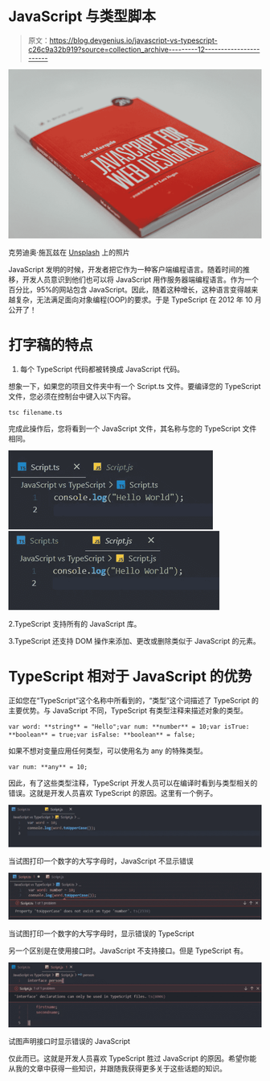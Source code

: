 # JavaScript 与类型脚本

> 原文：<https://blog.devgenius.io/javascript-vs-typescript-c26c9a32b919?source=collection_archive---------12----------------------->

![](img/bf80231014f7c3dcd1cb0ba5a7b71f4d.png)

克劳迪奥·施瓦兹在 [Unsplash](https://unsplash.com?utm_source=medium&utm_medium=referral) 上的照片

JavaScript 发明的时候，开发者把它作为一种客户端编程语言。随着时间的推移，开发人员意识到他们也可以将 JavaScript 用作服务器端编程语言。作为一个百分比，95%的网站包含 JavaScript。因此，随着这种增长，这种语言变得越来越复杂，无法满足面向对象编程(OOP)的要求。于是 TypeScript 在 2012 年 10 月公开了！

# 打字稿的特点

1.  每个 TypeScript 代码都被转换成 JavaScript 代码。

想象一下，如果您的项目文件夹中有一个 Script.ts 文件。要编译您的 TypeScript 文件，您必须在控制台中键入以下内容。

```
tsc filename.ts
```

完成此操作后，您将看到一个 JavaScript 文件，其名称与您的 TypeScript 文件相同。

![](img/c5778d07a75965b4167ff0a5bf2dd854.png)![](img/6a53fd01ce8fb6b0b81ea7f4ce59cc84.png)

2.TypeScript 支持所有的 JavaScript 库。

3.TypeScript 还支持 DOM 操作来添加、更改或删除类似于 JavaScript 的元素。

# TypeScript 相对于 JavaScript 的优势

正如您在“TypeScript”这个名称中所看到的，“类型”这个词描述了 TypeScript 的主要优势。与 JavaScript 不同，TypeScript 有类型注释来描述对象的类型。

```
var word: **string** = "Hello";var num: **number** = 10;var isTrue: **boolean** = true;var isFalse: **boolean** = false;
```

如果不想对变量应用任何类型，可以使用名为 any 的特殊类型。

```
var num: **any** = 10;
```

因此，有了这些类型注释，TypeScript 开发人员可以在编译时看到与类型相关的错误。这就是开发人员喜欢 TypeScript 的原因。这里有一个例子。

![](img/50a714ab0a1766a4715d6b0b12b10c94.png)

当试图打印一个数字的大写字母时，JavaScript 不显示错误

![](img/ccc999ed377f05b9a55a008c12e43922.png)

当试图打印一个数字的大写字母时，显示错误的 TypeScript

另一个区别是在使用接口时。JavaScript 不支持接口。但是 TypeScript 有。

![](img/08458caf4e8bc7def4257ec92ff73a0b.png)

试图声明接口时显示错误的 JavaScript

仅此而已。这就是开发人员喜欢 TypeScript 胜过 JavaScript 的原因。希望你能从我的文章中获得一些知识，并跟随我获得更多关于这些话题的知识。